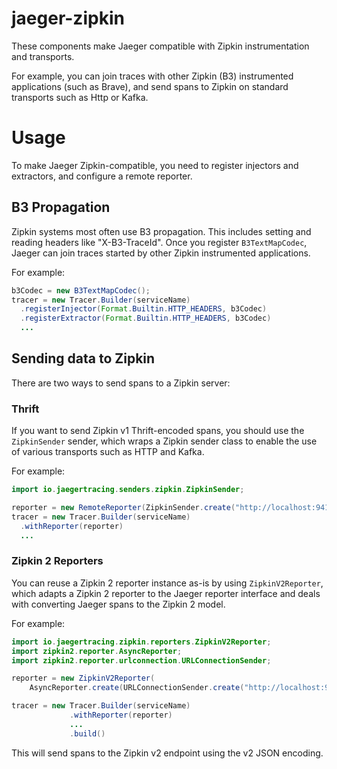 # jaeger-zipkin
These components make Jaeger compatible with Zipkin instrumentation and transports.

For example, you can join traces with other Zipkin (B3) instrumented applications (such as Brave), and send spans to
Zipkin on standard transports such as Http or Kafka.

# Usage
To make Jaeger Zipkin-compatible, you need to register injectors and extractors, and configure a remote reporter.

## B3 Propagation
Zipkin systems most often use B3 propagation. This includes setting and reading headers like "X-B3-TraceId". Once you
register `B3TextMapCodec`, Jaeger can join traces started by other Zipkin instrumented applications.

For example:
```java
b3Codec = new B3TextMapCodec();
tracer = new Tracer.Builder(serviceName)
  .registerInjector(Format.Builtin.HTTP_HEADERS, b3Codec)
  .registerExtractor(Format.Builtin.HTTP_HEADERS, b3Codec)
  ...
```

## Sending data to Zipkin
There are two ways to send spans to a Zipkin server:

### Thrift
If you want to send Zipkin v1 Thrift-encoded spans, you should use the `ZipkinSender` sender, which
wraps a Zipkin sender class to enable the use of various transports such as HTTP and Kafka.

For example:
```java
import io.jaegertracing.senders.zipkin.ZipkinSender;

reporter = new RemoteReporter(ZipkinSender.create("http://localhost:9411/api/v1/spans"));
tracer = new Tracer.Builder(serviceName)
  .withReporter(reporter)
  ...
```

### Zipkin 2 Reporters
You can reuse a Zipkin 2 reporter instance as-is by using `ZipkinV2Reporter`, which adapts a Zipkin
2 reporter to the Jaeger reporter interface and deals with converting Jaeger spans to the Zipkin 2 
model.

For example:
```java
import io.jaegertracing.zipkin.reporters.ZipkinV2Reporter;
import zipkin2.reporter.AsyncReporter;
import zipkin2.reporter.urlconnection.URLConnectionSender;

reporter = new ZipkinV2Reporter(
    AsyncReporter.create(URLConnectionSender.create("http://localhost:9411/api/v2/spans")));

tracer = new Tracer.Builder(serviceName)
             .withReporter(reporter)
             ...
             .build()
```

This will send spans to the Zipkin v2 endpoint using the v2 JSON encoding.
